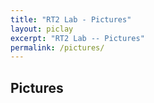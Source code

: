 ```yaml
---
title: "RT2 Lab - Pictures"
layout: piclay
excerpt: "RT2 Lab -- Pictures"
permalink: /pictures/
---
```


## Pictures
